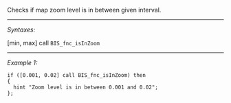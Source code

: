 Checks if map zoom level is in between given interval.


---
*Syntaxes:*

[min, max] call `BIS_fnc_isInZoom`

---
*Example 1:*

```sqf
if ([0.001, 0.02] call BIS_fnc_isInZoom) then 
{
  hint "Zoom level is in between 0.001 and 0.02";
};
```